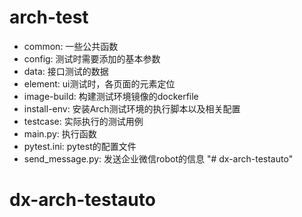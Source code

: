 # arch-test

- common: 一些公共函数
- config: 测试时需要添加的基本参数
- data: 接口测试的数据
- element: ui测试时，各页面的元素定位
- image-build: 构建测试环境镜像的dockerfile
- install-env: 安装Arch测试环境的执行脚本以及相关配置
- testcase: 实际执行的测试用例
- main.py: 执行函数
- pytest.ini: pytest的配置文件
- send_message.py: 发送企业微信robot的信息
"# dx-arch-testauto" 
# dx-arch-testauto
